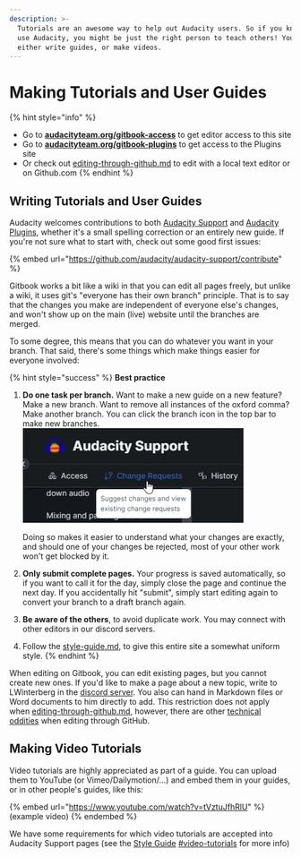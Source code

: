 ```yaml
---
description: >-
  Tutorials are an awesome way to help out Audacity users. So if you know how to
  use Audacity, you might be just the right person to teach others! You can
  either write guides, or make videos.
---
```


# Making Tutorials and User Guides

{% hint style="info" %}
* Go to [**audacityteam.org/gitbook-access**](https://audacityteam.org/gitbook-access) to get editor access to this site
* Go to [**audacityteam.org/gitbook-plugins**](https://www.audacityteam.org/gitbook-plugins) to get access to the Plugins site
* Or check out [editing-through-github.md](editing-through-github.md "mention") to edit with a local text editor or on Github.com
{% endhint %}

## Writing Tutorials and User Guides

Audacity welcomes contributions to both [Audacity Support](https://app.gitbook.com/o/-MhmG2mhIIHTtQPuHV\_k/s/-MhmBVzGzh8SctWQ6jPR/ "mention") and [Audacity Plugins](https://app.gitbook.com/o/-MhmG2mhIIHTtQPuHV\_k/s/klCVENFte0GRy5IqVz0W/ "mention"), whether it's a small spelling correction or an entirely new guide. If you're not sure what to start with, check out some good first issues:

{% embed url="https://github.com/audacity/audacity-support/contribute" %}

Gitbook works a bit like a wiki in that you can edit all pages freely, but unlike a wiki, it uses git's "everyone has their own branch" principle. That is to say that the changes you make are independent of everyone else's changes, and won't show up on the main (live) website until the branches are merged.&#x20;

To some degree, this means that you can do whatever you want in your branch. That said, there's some things which make things easier for everyone involved:&#x20;

{% hint style="success" %}
**Best practice**

1.  **Do one task per branch.** Want to make a new guide on a new feature? Make a new branch. Want to remove all instances of the oxford comma? Make another branch. You can click the branch icon in the top bar to make new branches. ![](<../../../.gitbook/assets/gitbook change request.png>)

    Doing so makes it easier to understand what your changes are exactly, and should one of your changes be rejected, most of your other work won't get blocked by it.&#x20;
2. **Only submit complete pages.** Your progress is saved automatically, so if you want to call it for the day, simply close the page and continue the next day. If you accidentally hit "submit", simply start editing again to convert your branch to a draft branch again.
3. **Be aware of the others**, to avoid duplicate work. You may connect with other editors in our discord servers.
4. Follow the [style-guide.md](style-guide.md "mention"), to give this entire site a somewhat uniform style.
{% endhint %}

When editing on Gitbook, you can edit existing pages, but you cannot create new ones. If you'd like to make a page about a new topic, write to LWinterberg in the [discord server](https://discord.gg/audacity). You also can hand in Markdown files or Word documents to him directly to add. This restriction does not apply when [editing-through-github.md](editing-through-github.md "mention"), however, there are other [technical oddities](editing-through-github.md#technical-notes) when editing through GitHub.&#x20;

## Making Video Tutorials

Video tutorials are highly appreciated as part of a guide. You can upload them to YouTube (or Vimeo/Dailymotion/...) and embed them in your guides, or in other people's guides, like this:&#x20;

{% embed url="https://www.youtube.com/watch?v=tVztuJfhRlU" %}
(example video)
{% endembed %}

We have some requirements for which video tutorials are accepted into Audacity Support pages (see the [Style Guide](style-guide.md#video-tutorials) [#video-tutorials](style-guide.md#video-tutorials "mention") for more info)
